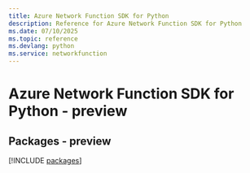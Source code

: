 ```yaml
---
title: Azure Network Function SDK for Python
description: Reference for Azure Network Function SDK for Python
ms.date: 07/10/2025
ms.topic: reference
ms.devlang: python
ms.service: networkfunction
---
```

# Azure Network Function SDK for Python - preview
## Packages - preview
[!INCLUDE [packages](network-function-index.md)]